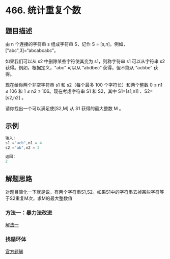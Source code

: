 # 466. 统计重复个数

## 题目描述

由 n 个连接的字符串 s 组成字符串 S，记作 S = [s,n]。例如，["abc",3]=“abcabcabc”。

如果我们可以从 s2 中删除某些字符使其变为 s1，则称字符串 s1 可以从字符串 s2 获得。例如，根据定义，"abc" 可以从 “abdbec” 获得，但不能从 “acbbe” 获得。

现在给你两个非空字符串 s1 和 s2（每个最多 100 个字符长）和两个整数 0 ≤ n1 ≤ 106 和 1 ≤ n2 ≤ 106。现在考虑字符串 S1 和 S2，其中 S1=[s1,n1] 、S2=[s2,n2] 。

请你找出一个可以满足使[S2,M] 从 S1 获得的最大整数 M 。

## 示例

```javascript
输入：
s1 ="acb",n1 = 4
s2 ="ab",n2 = 2

返回：
2
```

## 解题思路

对题目简化一下就是说，有两个字符串S1,S2。如果S1中的字符串去掉某些字符等于S2重复M次，求M的最大整数值

### 方法一：暴力法改进

[解法一](https://leetcode-cn.com/problems/count-the-repetitions/solution/si-lu-qing-xi-jian-dan-yi-dong-by-ari-5/)

### 找循环体

[官方题解](https://leetcode-cn.com/problems/count-the-repetitions/solution/tong-ji-zhong-fu-ge-shu-by-leetcode-solution/)

